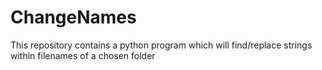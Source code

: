 # ChangeNames
This repository contains a python program which will find/replace strings within filenames of a chosen folder
